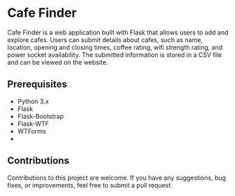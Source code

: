# Cafe Finder
Cafe Finder is a web application built with Flask that allows users to add and explore cafes. Users can submit details about cafes, such as name, location, opening and closing times, coffee rating, wifi strength rating, and power socket availability. The submitted information is stored in a CSV file and can be viewed on the website.

## Prerequisites
- Python 3.x
- Flask
- Flask-Bootstrap
- Flask-WTF
- WTForms
- 

## Contributions
Contributions to this project are welcome. If you have any suggestions, bug fixes, or improvements, feel free to submit a pull request.

